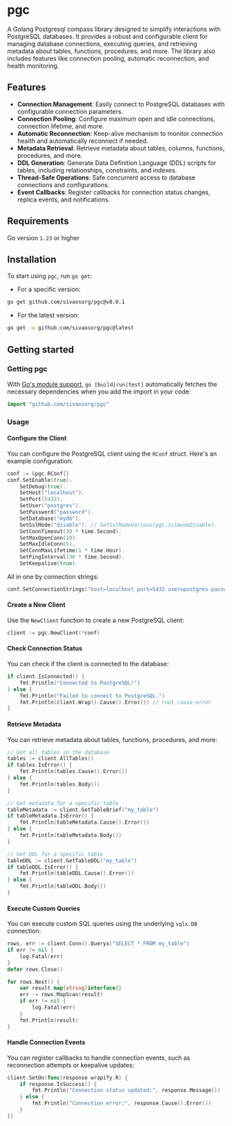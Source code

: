 # pgc

A Golang Postgresql compass library designed to simplify interactions with PostgreSQL databases. It provides a robust and configurable client for managing database connections, executing queries, and retrieving metadata about tables, functions, procedures, and more. The library also includes features like connection pooling, automatic reconnection, and health monitoring.

## Features

- **Connection Management**: Easily connect to PostgreSQL databases with configurable connection parameters.
- **Connection Pooling**: Configure maximum open and idle connections, connection lifetime, and more.
- **Automatic Reconnection**: Keep-alive mechanism to monitor connection health and automatically reconnect if needed.
- **Metadata Retrieval**: Retrieve metadata about tables, columns, functions, procedures, and more.
- **DDL Generation**: Generate Data Definition Language (DDL) scripts for tables, including relationships, constraints, and indexes.
- **Thread-Safe Operations**: Safe concurrent access to database connections and configurations.
- **Event Callbacks**: Register callbacks for connection status changes, replica events, and notifications.

## Requirements

Go version `1.23` or higher

## Installation

To start using `pgc`, run `go get`:

- For a specific version:

```bash
go get github.com/sivaosorg/pgc@v0.0.1
```

- For the latest version:

```bash
go get -u github.com/sivaosorg/pgc@latest
```

## Getting started

### Getting pgc

With [Go's module support](https://go.dev/wiki/Modules#how-to-use-modules), `go [build|run|test]` automatically fetches the necessary dependencies when you add the import in your code:

```go
import "github.com/sivaosorg/pgc"
```

### Usage

#### Configure the Client

You can configure the PostgreSQL client using the `RConf` struct. Here's an example configuration:

```go
conf := &pgc.RConf{}
conf.SetEnable(true).
    SetDebug(true).
    SetHost("localhost").
    SetPort(5432).
    SetUser("postgres").
    SetPassword("password").
    SetDatabase("mydb").
    SetSslMode("disable"). // SetSslModeVarious(pgc.SslmodeDisable).
    SetConnTimeout(30 * time.Second).
    SetMaxOpenConn(10).
    SetMaxIdleConn(5).
    SetConnMaxLifetime(1 * time.Hour).
    SetPingInterval(30 * time.Second).
    SetKeepalive(true)
```

All in one by connection strings:

```go
conf.SetConnectionStrings("host=localhost port=5432 user=postgres password=your_password dbname=your_database sslmode=disable")
```

#### Create a New Client

Use the `NewClient` function to create a new PostgreSQL client:

```go
client := pgc.NewClient(*conf)
```

#### Check Connection Status

You can check if the client is connected to the database:

```go
if client.IsConnected() {
    fmt.Println("Connected to PostgreSQL!")
} else {
    fmt.Println("Failed to connect to PostgreSQL.")
    fmt.Println(client.Wrap().Cause().Error()) // root cause error
}
```

#### Retrieve Metadata

You can retrieve metadata about tables, functions, procedures, and more:

```go
// Get all tables in the database
tables := client.AllTables()
if tables.IsError() {
	fmt.Println(tables.Cause().Error())
} else {
	fmt.Println(tables.Body())
}

// Get metadata for a specific table
tableMetadata := client.GetTableBrief("my_table")
if tableMetadata.IsError() {
	fmt.Println(tableMetadata.Cause().Error())
} else {
	fmt.Println(tableMetadata.Body())
}

// Get DDL for a specific table
tableDDL := client.GetTableDDL("my_table")
if tableDDL.IsError() {
	fmt.Println(tableDDL.Cause().Error())
} else {
	fmt.Println(tableDDL.Body())
}
```

#### Execute Custom Queries

You can execute custom SQL queries using the underlying `sqlx.DB` connection:

```go
rows, err := client.Conn().Queryx("SELECT * FROM my_table")
if err != nil {
    log.Fatal(err)
}
defer rows.Close()

for rows.Next() {
    var result map[string]interface{}
    err := rows.MapScan(result)
    if err != nil {
        log.Fatal(err)
    }
    fmt.Println(result)
}
```

#### Handle Connection Events

You can register callbacks to handle connection events, such as reconnection attempts or keepalive updates:

```go
client.SetOn(func(response wrapify.R) {
    if response.IsSuccess() {
        fmt.Println("Connection status updated:", response.Message())
    } else {
        fmt.Println("Connection error:", response.Cause().Error())
    }
})
```

